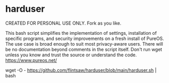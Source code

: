 # harduser

CREATED FOR PERSONAL USE ONLY. Fork as you like.

This bash script simplifies the implementation of settings, installation of specific programs, and security improvements on a fresh install of PureOS. The use case is broad enough to suit most privacy-aware users. There will be no documentation beyond comments in the script itself. Don't run wget unless you know and trust the source or understand the code.
https://www.pureos.net/

wget -O - https://github.com/flintsaw/harduser/blob/main/harduser.sh | bash
